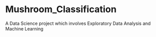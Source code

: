 # Mushroom_Classification
A Data Science project which involves Exploratory Data Analysis and Machine Learning
